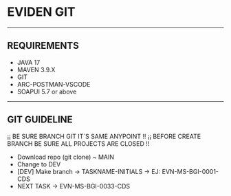 # EVIDEN GIT
***
## REQUIREMENTS
- JAVA 17
- MAVEN 3.9.X
- GIT
- ARC-POSTMAN-VSCODE
- SOAPUI 5.7 or above
***
## GIT GUIDELINE
  ¡¡ BE SURE BRANCH GIT IT´S SAME ANYPOINT !!
  ¡¡ BEFORE CREATE BRANCH BE SURE ALL PROJECTS ARE CLOSED !!
- Download repo (git clone) ~ MAIN
- Change to DEV
- [DEV] Make branch -> TASKNAME-INITIALS -> EJ: EVN-MS-BGI-0001-CDS
- NEXT TASK ->  EVN-MS-BGI-0033-CDS

